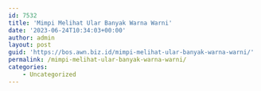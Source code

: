 ```yaml
---
id: 7532
title: 'Mimpi Melihat Ular Banyak Warna Warni'
date: '2023-06-24T10:34:03+00:00'
author: admin
layout: post
guid: 'https://bos.awn.biz.id/mimpi-melihat-ular-banyak-warna-warni/'
permalink: /mimpi-melihat-ular-banyak-warna-warni/
categories:
    - Uncategorized
---
```



